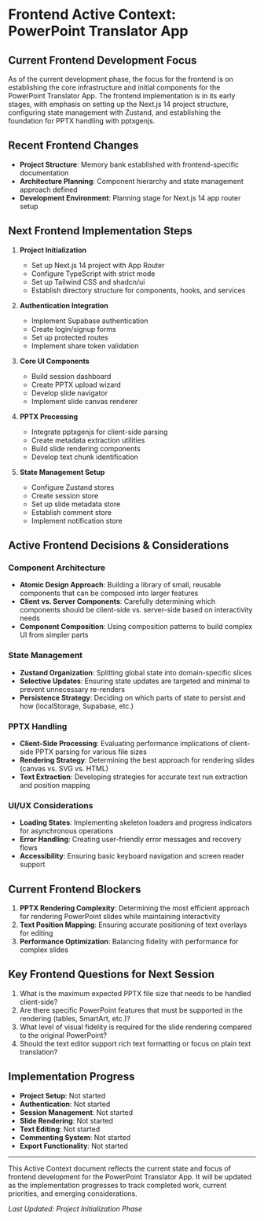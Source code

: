 # Frontend Active Context: PowerPoint Translator App

## Current Frontend Development Focus

As of the current development phase, the focus for the frontend is on establishing the core infrastructure and initial components for the PowerPoint Translator App. The frontend implementation is in its early stages, with emphasis on setting up the Next.js 14 project structure, configuring state management with Zustand, and establishing the foundation for PPTX handling with pptxgenjs.

## Recent Frontend Changes

- **Project Structure**: Memory bank established with frontend-specific documentation
- **Architecture Planning**: Component hierarchy and state management approach defined
- **Development Environment**: Planning stage for Next.js 14 app router setup

## Next Frontend Implementation Steps

1. **Project Initialization**
   - Set up Next.js 14 project with App Router
   - Configure TypeScript with strict mode
   - Set up Tailwind CSS and shadcn/ui
   - Establish directory structure for components, hooks, and services

2. **Authentication Integration**
   - Implement Supabase authentication
   - Create login/signup forms
   - Set up protected routes
   - Implement share token validation

3. **Core UI Components**
   - Build session dashboard
   - Create PPTX upload wizard
   - Develop slide navigator
   - Implement slide canvas renderer

4. **PPTX Processing**
   - Integrate pptxgenjs for client-side parsing
   - Create metadata extraction utilities
   - Build slide rendering components
   - Develop text chunk identification

5. **State Management Setup**
   - Configure Zustand stores
   - Create session store
   - Set up slide metadata store
   - Establish comment store
   - Implement notification store

## Active Frontend Decisions & Considerations

### Component Architecture
- **Atomic Design Approach**: Building a library of small, reusable components that can be composed into larger features
- **Client vs. Server Components**: Carefully determining which components should be client-side vs. server-side based on interactivity needs
- **Component Composition**: Using composition patterns to build complex UI from simpler parts

### State Management
- **Zustand Organization**: Splitting global state into domain-specific slices
- **Selective Updates**: Ensuring state updates are targeted and minimal to prevent unnecessary re-renders
- **Persistence Strategy**: Deciding on which parts of state to persist and how (localStorage, Supabase, etc.)

### PPTX Handling
- **Client-Side Processing**: Evaluating performance implications of client-side PPTX parsing for various file sizes
- **Rendering Strategy**: Determining the best approach for rendering slides (canvas vs. SVG vs. HTML)
- **Text Extraction**: Developing strategies for accurate text run extraction and position mapping

### UI/UX Considerations
- **Loading States**: Implementing skeleton loaders and progress indicators for asynchronous operations
- **Error Handling**: Creating user-friendly error messages and recovery flows
- **Accessibility**: Ensuring basic keyboard navigation and screen reader support

## Current Frontend Blockers

1. **PPTX Rendering Complexity**: Determining the most efficient approach for rendering PowerPoint slides while maintaining interactivity
2. **Text Position Mapping**: Ensuring accurate positioning of text overlays for editing
3. **Performance Optimization**: Balancing fidelity with performance for complex slides

## Key Frontend Questions for Next Session

1. What is the maximum expected PPTX file size that needs to be handled client-side?
2. Are there specific PowerPoint features that must be supported in the rendering (tables, SmartArt, etc.)?
3. What level of visual fidelity is required for the slide rendering compared to the original PowerPoint?
4. Should the text editor support rich text formatting or focus on plain text translation?

## Implementation Progress

- **Project Setup**: Not started
- **Authentication**: Not started
- **Session Management**: Not started
- **Slide Rendering**: Not started
- **Text Editing**: Not started
- **Commenting System**: Not started
- **Export Functionality**: Not started

---

This Active Context document reflects the current state and focus of frontend development for the PowerPoint Translator App. It will be updated as the implementation progresses to track completed work, current priorities, and emerging considerations.

*Last Updated: Project Initialization Phase*
